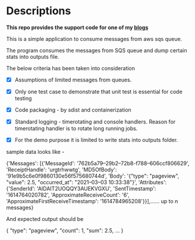 
Descriptions
============
**This repo provides the support code for one of my [blogs](https://medium.com/analytics-vidhya/optimize-your-code-with-python-generator-9498b6ea1fa4)**

This is a simple application to consume messages from aws sqs queue.

The program consumes the messages from SQS queue and dump certain stats into outputs file.

The below criteria has been taken into consideration

- [x] Assumptions of limited messages from queues. 
- [x] Only one test case to demonstrate that unit test is essential for code testing
- [x] Code packaging - by sdist and containerization
- [x] Standard logging - timerotating and console handlers. Reason for timerotating handler is to rotate long running jobs.
- [x] For the demo purpose it is limited to write stats into outputs folder.


sample data looks like - 

{'Messages': [{'MessageId': '762b5a79–29b2–72b8-f788–606ccf806629', 'ReceiptHandle': 'urgtrhwwtg', 'MD5OfBody': '91e9b5c6e0f9860130e56f575680744d', 'Body': '{"type": "pageview", "value": 2.5, "occurred_at": "2021–03–03 10:33:38"}', 'Attributes': {'SenderId': 'AIDAIT2UOQQY3AUEKVGXU', 'SentTimestamp': '1614764020782', 'ApproximateReceiveCount': '6', 'ApproximateFirstReceiveTimestamp': '1614784965208'}}],…… up to n messages}

And expected output should be 

{
"type": "pageview",
"count": 1,
"sum": 2.5,
...
}
